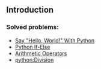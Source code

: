 ## Introduction

### Solved problems:

* [Say "Hello, World!" With Python](say-Hello-World-with-python)
* [Python If-Else](python-if-else)
* [Arithmetic Operators](arithmetic-operators)
* [python:Division](python-Division)
